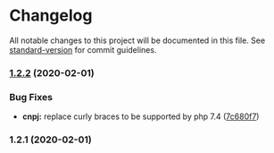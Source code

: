 # Changelog

All notable changes to this project will be documented in this file. See [standard-version](https://github.com/conventional-changelog/standard-version) for commit guidelines.

### [1.2.2](https://github.com/bissolli/validador-cpf-cnpj/compare/v1.2.1...v1.2.2) (2020-02-01)


### Bug Fixes

* **cnpj:** replace curly braces to be supported by php 7.4 ([7c680f7](https://github.com/bissolli/validador-cpf-cnpj/commit/7c680f765de6d006bbe2fcf3f2787ecf89c53f77))

### 1.2.1 (2020-02-01)
